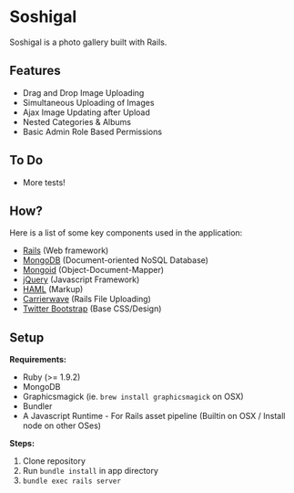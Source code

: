 Soshigal
========

Soshigal is a photo gallery built with Rails.

Features
-------

* Drag and Drop Image Uploading
* Simultaneous Uploading of Images
* Ajax Image Updating after Upload
* Nested Categories & Albums
* Basic Admin Role Based Permissions

To Do
-----
* More tests!

How?
----
Here is a list of some key components used in the application:
* [Rails](http://rubyonrails.org) (Web framework)
* [MongoDB](http://www.mongodb.org) (Document-oriented NoSQL Database)
* [Mongoid](http://mongoid.org) (Object-Document-Mapper)
* [jQuery](http://jquery.com) (Javascript Framework)
* [HAML](http://haml-lang.com) (Markup)
* [Carrierwave](https://github.com/jnicklas/carrierwave) (Rails File Uploading)
* [Twitter Bootstrap](http://twitter.github.com/bootstrap) (Base CSS/Design)

Setup
-----
__Requirements:__

* Ruby (>= 1.9.2)
* MongoDB
* Graphicsmagick (ie. `brew install graphicsmagick` on OSX)
* Bundler
* A Javascript Runtime - For Rails asset pipeline (Builtin on OSX / Install node on other OSes)

__Steps:__

1. Clone repository
2. Run `bundle install` in app directory
3. `bundle exec rails server`